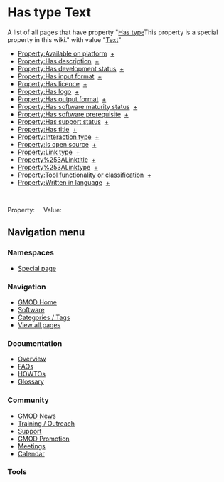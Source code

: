 



<span id="top"></span>




# <span dir="auto">Has type Text</span>






A list of all pages that have property "<span class="smw-highlighter"
data-type="1" state="inline"
data-title="Property"><span class="smwbuiltin">[Has
type](/wiki/Property%253AHas_type "Property:Has type")</span><span class="smwttcontent">This
property is a special property in this wiki.</span></span>" with value
"[Text](/wiki/Special%253ATypes/Text "Special%253ATypes/Text")"  

- [Property:Available on
  platform](/wiki/Property%253AAvailable_on_platform "Property:Available on platform")  <span class="smwbrowse">[+](/wiki/Special%253ABrowse/Property%253AAvailable-20on-20platform "Special%253ABrowse/Property%253AAvailable-20on-20platform")</span>
- [Property:Has
  description](/wiki/Property%253AHas_description "Property:Has description")  <span class="smwbrowse">[+](/wiki/Special%253ABrowse/Property%253AHas-20description "Special%253ABrowse/Property%253AHas-20description")</span>
- [Property:Has development
  status](/wiki/Property%253AHas_development_status "Property:Has development status")  <span class="smwbrowse">[+](/wiki/Special%253ABrowse/Property%253AHas-20development-20status "Special%253ABrowse/Property%253AHas-20development-20status")</span>
- [Property:Has input
  format](/wiki/Property%253AHas_input_format "Property:Has input format")  <span class="smwbrowse">[+](/wiki/Special%253ABrowse/Property%253AHas-20input-20format "Special%253ABrowse/Property%253AHas-20input-20format")</span>
- [Property:Has
  licence](/wiki/Property%253AHas_licence "Property:Has licence")  <span class="smwbrowse">[+](/wiki/Special%253ABrowse/Property%253AHas-20licence "Special%253ABrowse/Property%253AHas-20licence")</span>
- [Property:Has
  logo](/wiki/Property%253AHas_logo "Property:Has logo")  <span class="smwbrowse">[+](/wiki/Special%253ABrowse/Property%253AHas-20logo "Special%253ABrowse/Property%253AHas-20logo")</span>
- [Property:Has output
  format](/wiki/Property%253AHas_output_format "Property:Has output format")  <span class="smwbrowse">[+](/wiki/Special%253ABrowse/Property%253AHas-20output-20format "Special%253ABrowse/Property%253AHas-20output-20format")</span>
- [Property:Has software maturity
  status](/wiki/Property%253AHas_software_maturity_status "Property:Has software maturity status")  <span class="smwbrowse">[+](/wiki/Special%253ABrowse/Property%253AHas-20software-20maturity-20status "Special%253ABrowse/Property%253AHas-20software-20maturity-20status")</span>
- [Property:Has software
  prerequisite](/wiki/Property%253AHas_software_prerequisite "Property:Has software prerequisite")  <span class="smwbrowse">[+](/wiki/Special%253ABrowse/Property%253AHas-20software-20prerequisite "Special%253ABrowse/Property%253AHas-20software-20prerequisite")</span>
- [Property:Has support
  status](/wiki/Property%253AHas_support_status "Property:Has support status")  <span class="smwbrowse">[+](/wiki/Special%253ABrowse/Property%253AHas-20support-20status "Special%253ABrowse/Property%253AHas-20support-20status")</span>
- [Property:Has
  title](/wiki/Property%253AHas_title "Property:Has title")  <span class="smwbrowse">[+](/wiki/Special%253ABrowse/Property%253AHas-20title "Special%253ABrowse/Property%253AHas-20title")</span>
- [Property:Interaction
  type](/wiki/Property%253AInteraction_type "Property:Interaction type")  <span class="smwbrowse">[+](/wiki/Special%253ABrowse/Property%253AInteraction-20type "Special%253ABrowse/Property%253AInteraction-20type")</span>
- [Property:Is open
  source](/wiki/Property%253AIs_open_source "Property:Is open source")  <span class="smwbrowse">[+](/wiki/Special%253ABrowse/Property%253AIs-20open-20source "Special%253ABrowse/Property%253AIs-20open-20source")</span>
- [Property:Link
  type](/wiki/Property%253ALink_type "Property:Link type")  <span class="smwbrowse">[+](/wiki/Special%253ABrowse/Property%253ALink-20type "Special%253ABrowse/Property%253ALink-20type")</span>
- [Property%253ALinktitle](/wiki/Property%253ALinktitle "Property%253ALinktitle")  <span class="smwbrowse">[+](/wiki/Special%253ABrowse/Property%253ALinktitle "Special%253ABrowse/Property%253ALinktitle")</span>
- [Property%253ALinktype](/wiki/Property%253ALinktype "Property%253ALinktype")  <span class="smwbrowse">[+](/wiki/Special%253ABrowse/Property%253ALinktype "Special%253ABrowse/Property%253ALinktype")</span>
- [Property:Tool functionality or
  classification](/wiki/Property%253ATool_functionality_or_classification "Property:Tool functionality or classification")  <span class="smwbrowse">[+](/wiki/Special%253ABrowse/Property%253ATool-20functionality-20or-20classification "Special%253ABrowse/Property%253ATool-20functionality-20or-20classification")</span>
- [Property:Written in
  language](/wiki/Property%253AWritten_in_language "Property:Written in language")  <span class="smwbrowse">[+](/wiki/Special%253ABrowse/Property%253AWritten-20in-20language "Special%253ABrowse/Property%253AWritten-20in-20language")</span>

 

Property:     Value:








## Navigation menu



### Namespaces

- <span id="ca-nstab-special">[Special
  page](/wiki/Special%253ASearchByProperty/Has-20type/Text "This is a special page, you cannot edit the page itself")</span>






### Navigation



- <span id="n-GMOD-Home">[GMOD Home](/wiki/Main_Page)</span>
- <span id="n-Software">[Software](/wiki/GMOD_Components)</span>
- <span id="n-Categories-.2F-Tags">[Categories /
  Tags](/wiki/Categories)</span>
- <span id="n-View-all-pages">[View all
  pages](/wiki/Special:AllPages)</span>




### Documentation



- <span id="n-Overview">[Overview](/wiki/Overview)</span>
- <span id="n-FAQs">[FAQs](/wiki/Category%253AFAQ)</span>
- <span id="n-HOWTOs">[HOWTOs](/wiki/Category%253AHOWTO)</span>
- <span id="n-Glossary">[Glossary](/wiki/Glossary)</span>




### Community



- <span id="n-GMOD-News">[GMOD News](/wiki/GMOD_News)</span>
- <span id="n-Training-.2F-Outreach">[Training /
  Outreach](/wiki/Training_and_Outreach)</span>
- <span id="n-Support">[Support](/wiki/Support)</span>
- <span id="n-GMOD-Promotion">[GMOD
  Promotion](/wiki/GMOD_Promotion)</span>
- <span id="n-Meetings">[Meetings](/wiki/Meetings)</span>
- <span id="n-Calendar">[Calendar](/wiki/Calendar)</span>




### Tools












<!-- -->





